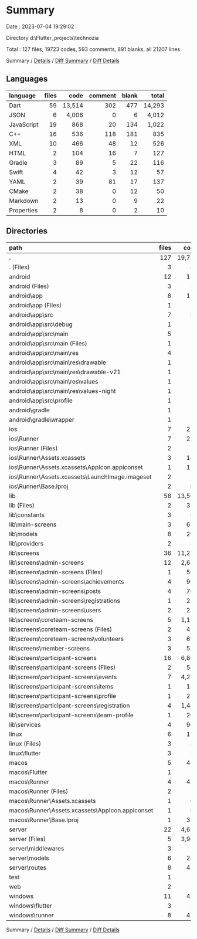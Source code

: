 # Summary

Date : 2023-07-04 19:29:02

Directory d:\\Flutter_projects\\technozia

Total : 127 files,  19723 codes, 593 comments, 891 blanks, all 21207 lines

Summary / [Details](details.md) / [Diff Summary](diff.md) / [Diff Details](diff-details.md)

## Languages
| language | files | code | comment | blank | total |
| :--- | ---: | ---: | ---: | ---: | ---: |
| Dart | 59 | 13,514 | 302 | 477 | 14,293 |
| JSON | 6 | 4,006 | 0 | 6 | 4,012 |
| JavaScript | 19 | 868 | 20 | 134 | 1,022 |
| C++ | 16 | 536 | 118 | 181 | 835 |
| XML | 10 | 466 | 48 | 12 | 526 |
| HTML | 2 | 104 | 16 | 7 | 127 |
| Gradle | 3 | 89 | 5 | 22 | 116 |
| Swift | 4 | 42 | 3 | 12 | 57 |
| YAML | 2 | 39 | 81 | 17 | 137 |
| CMake | 2 | 38 | 0 | 12 | 50 |
| Markdown | 2 | 13 | 0 | 9 | 22 |
| Properties | 2 | 8 | 0 | 2 | 10 |

## Directories
| path | files | code | comment | blank | total |
| :--- | ---: | ---: | ---: | ---: | ---: |
| . | 127 | 19,723 | 593 | 891 | 21,207 |
| . (Files) | 3 | 49 | 81 | 24 | 154 |
| android | 12 | 159 | 51 | 33 | 243 |
| android (Files) | 3 | 38 | 0 | 10 | 48 |
| android\\app | 8 | 116 | 51 | 22 | 189 |
| android\\app (Files) | 1 | 54 | 5 | 13 | 72 |
| android\\app\\src | 7 | 62 | 46 | 9 | 117 |
| android\\app\\src\\debug | 1 | 4 | 4 | 1 | 9 |
| android\\app\\src\\main | 5 | 54 | 38 | 7 | 99 |
| android\\app\\src\\main (Files) | 1 | 28 | 6 | 1 | 35 |
| android\\app\\src\\main\\res | 4 | 26 | 32 | 6 | 64 |
| android\\app\\src\\main\\res\\drawable | 1 | 4 | 7 | 2 | 13 |
| android\\app\\src\\main\\res\\drawable-v21 | 1 | 4 | 7 | 2 | 13 |
| android\\app\\src\\main\\res\\values | 1 | 9 | 9 | 1 | 19 |
| android\\app\\src\\main\\res\\values-night | 1 | 9 | 9 | 1 | 19 |
| android\\app\\src\\profile | 1 | 4 | 4 | 1 | 9 |
| android\\gradle | 1 | 5 | 0 | 1 | 6 |
| android\\gradle\\wrapper | 1 | 5 | 0 | 1 | 6 |
| ios | 7 | 222 | 2 | 9 | 233 |
| ios\\Runner | 7 | 222 | 2 | 9 | 233 |
| ios\\Runner (Files) | 2 | 13 | 0 | 3 | 16 |
| ios\\Runner\\Assets.xcassets | 3 | 148 | 0 | 4 | 152 |
| ios\\Runner\\Assets.xcassets\\AppIcon.appiconset | 1 | 122 | 0 | 1 | 123 |
| ios\\Runner\\Assets.xcassets\\LaunchImage.imageset | 2 | 26 | 0 | 3 | 29 |
| ios\\Runner\\Base.lproj | 2 | 61 | 2 | 2 | 65 |
| lib | 58 | 13,500 | 292 | 470 | 14,262 |
| lib (Files) | 2 | 323 | 0 | 10 | 333 |
| lib\\constants | 3 | 60 | 0 | 11 | 71 |
| lib\\main-screens | 3 | 672 | 12 | 24 | 708 |
| lib\\models | 8 | 292 | 14 | 42 | 348 |
| lib\\providers | 2 | 36 | 0 | 8 | 44 |
| lib\\screens | 36 | 11,217 | 243 | 309 | 11,769 |
| lib\\screens\\admin-screens | 12 | 2,683 | 32 | 99 | 2,814 |
| lib\\screens\\admin-screens (Files) | 1 | 560 | 9 | 15 | 584 |
| lib\\screens\\admin-screens\\achievements | 4 | 967 | 15 | 32 | 1,014 |
| lib\\screens\\admin-screens\\posts | 4 | 703 | 7 | 29 | 739 |
| lib\\screens\\admin-screens\\registrations | 1 | 216 | 0 | 9 | 225 |
| lib\\screens\\admin-screens\\users | 2 | 237 | 1 | 14 | 252 |
| lib\\screens\\coreteam-screens | 5 | 1,114 | 18 | 52 | 1,184 |
| lib\\screens\\coreteam-screens (Files) | 2 | 422 | 6 | 24 | 452 |
| lib\\screens\\coreteam-screens\\volunteers | 3 | 692 | 12 | 28 | 732 |
| lib\\screens\\member-screens | 3 | 553 | 5 | 24 | 582 |
| lib\\screens\\participant-screens | 16 | 6,867 | 188 | 134 | 7,189 |
| lib\\screens\\participant-screens (Files) | 2 | 545 | 42 | 23 | 610 |
| lib\\screens\\participant-screens\\events | 7 | 4,225 | 2 | 44 | 4,271 |
| lib\\screens\\participant-screens\\items | 1 | 183 | 134 | 7 | 324 |
| lib\\screens\\participant-screens\\profile | 1 | 210 | 1 | 9 | 220 |
| lib\\screens\\participant-screens\\registration | 4 | 1,441 | 1 | 40 | 1,482 |
| lib\\screens\\participant-screens\\team-profile | 1 | 263 | 8 | 11 | 282 |
| lib\\services | 4 | 900 | 23 | 66 | 989 |
| linux | 6 | 117 | 27 | 44 | 188 |
| linux (Files) | 3 | 86 | 18 | 27 | 131 |
| linux\\flutter | 3 | 31 | 9 | 17 | 57 |
| macos | 5 | 441 | 3 | 12 | 456 |
| macos\\Flutter | 1 | 10 | 3 | 4 | 17 |
| macos\\Runner | 4 | 431 | 0 | 8 | 439 |
| macos\\Runner (Files) | 2 | 20 | 0 | 6 | 26 |
| macos\\Runner\\Assets.xcassets | 1 | 68 | 0 | 1 | 69 |
| macos\\Runner\\Assets.xcassets\\AppIcon.appiconset | 1 | 68 | 0 | 1 | 69 |
| macos\\Runner\\Base.lproj | 1 | 343 | 0 | 1 | 344 |
| server | 22 | 4,692 | 20 | 137 | 4,849 |
| server (Files) | 5 | 3,904 | 7 | 17 | 3,928 |
| server\\middlewares | 3 | 74 | 0 | 15 | 89 |
| server\\models | 6 | 240 | 2 | 20 | 262 |
| server\\routes | 8 | 474 | 11 | 85 | 570 |
| test | 1 | 14 | 10 | 7 | 31 |
| web | 2 | 73 | 16 | 7 | 96 |
| windows | 11 | 456 | 91 | 148 | 695 |
| windows\\flutter | 3 | 30 | 9 | 17 | 56 |
| windows\\runner | 8 | 426 | 82 | 131 | 639 |

Summary / [Details](details.md) / [Diff Summary](diff.md) / [Diff Details](diff-details.md)